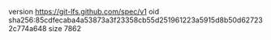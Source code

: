 version https://git-lfs.github.com/spec/v1
oid sha256:85cdfecaba4a53873a3f23358cb55d251961223a5915d8b50d627232c774a648
size 7862
